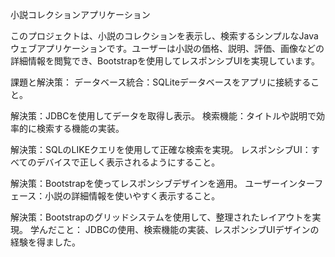 小説コレクションアプリケーション

このプロジェクトは、小説のコレクションを表示し、検索するシンプルなJavaウェブアプリケーションです。ユーザーは小説の価格、説明、評価、画像などの詳細情報を閲覧でき、Bootstrapを使用してレスポンシブUIを実現しています。

課題と解決策：
データベース統合：SQLiteデータベースをアプリに接続すること。

解決策：JDBCを使用してデータを取得し表示。
検索機能：タイトルや説明で効率的に検索する機能の実装。

解決策：SQLのLIKEクエリを使用して正確な検索を実現。
レスポンシブUI：すべてのデバイスで正しく表示されるようにすること。

解決策：Bootstrapを使ってレスポンシブデザインを適用。
ユーザーインターフェース：小説の詳細情報を使いやすく表示すること。

解決策：Bootstrapのグリッドシステムを使用して、整理されたレイアウトを実現。
学んだこと：
JDBCの使用、検索機能の実装、レスポンシブUIデザインの経験を得ました。







